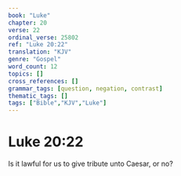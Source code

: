 ```yaml
---
book: "Luke"
chapter: 20
verse: 22
ordinal_verse: 25802
ref: "Luke 20:22"
translation: "KJV"
genre: "Gospel"
word_count: 12
topics: []
cross_references: []
grammar_tags: [question, negation, contrast]
thematic_tags: []
tags: ["Bible","KJV","Luke"]
---
```


# Luke 20:22

Is it lawful for us to give tribute unto Caesar, or no?
